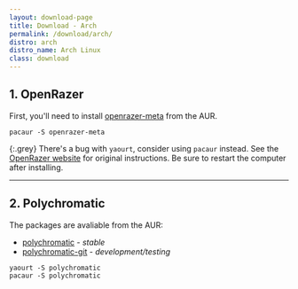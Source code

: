 ```yaml
---
layout: download-page
title: Download - Arch
permalink: /download/arch/
distro: arch
distro_name: Arch Linux
class: download
---
```


## 1. OpenRazer

First, you'll need to install [openrazer-meta](https://aur.archlinux.org/packages/openrazer-meta/) from the AUR.

```
pacaur -S openrazer-meta
```

{:.grey}
There's a bug with `yaourt`, consider using `pacaur` instead.
See the [OpenRazer website](http://openrazer.github.io/#arch) for original instructions.
Be sure to restart the computer after installing.

---

## 2. Polychromatic

The packages are avaliable from the AUR:

* [polychromatic](https://aur.archlinux.org/packages/polychromatic/) - *stable*
* [polychromatic-git](https://aur.archlinux.org/packages/polychromatic-git/) - *development/testing*

```
yaourt -S polychromatic
pacaur -S polychromatic
```
